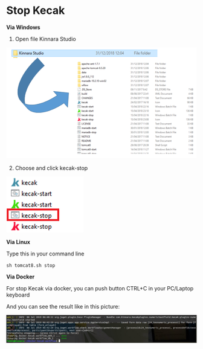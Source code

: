 # Stop Kecak

**Via Windows**

1. Open file Kinnara Studio

<img src="https://raw.githubusercontent.com/kinnara-digital-studio/kecak-workflow/master/docs/assets/startKecak.png" alt="startKecak" />

2. Choose and click kecak-stop

<img src="https://raw.githubusercontent.com/kinnara-digital-studio/kecak-workflow/master/docs/assets/kecak-stop.png" alt="kecak-stop" />

**Via Linux**

Type this in your command line 

```
sh tomcat8.sh stop
```

**Via Docker**

For stop Kecak via docker, you can push button CTRL+C in your PC/Laptop keyboard

And you can see the result like in this picture:

<img src="https://raw.githubusercontent.com/kinnara-digital-studio/kecak-workflow/master/docs/assets/kecakStopDocker.jpg" alt="kecak-stopDocker" />

